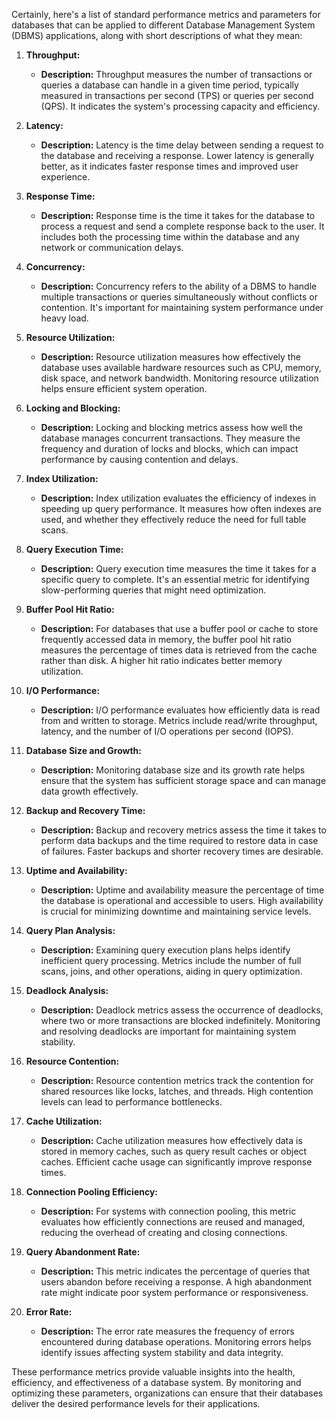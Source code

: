 Certainly, here's a list of standard performance metrics and parameters for databases that can be applied to different Database Management System (DBMS) applications, along with short descriptions of what they mean:

1. **Throughput:**
   - **Description:** Throughput measures the number of transactions or queries a database can handle in a given time period, typically measured in transactions per second (TPS) or queries per second (QPS). It indicates the system's processing capacity and efficiency.

2. **Latency:**
   - **Description:** Latency is the time delay between sending a request to the database and receiving a response. Lower latency is generally better, as it indicates faster response times and improved user experience.

3. **Response Time:**
   - **Description:** Response time is the time it takes for the database to process a request and send a complete response back to the user. It includes both the processing time within the database and any network or communication delays.

4. **Concurrency:**
   - **Description:** Concurrency refers to the ability of a DBMS to handle multiple transactions or queries simultaneously without conflicts or contention. It's important for maintaining system performance under heavy load.

5. **Resource Utilization:**
   - **Description:** Resource utilization measures how effectively the database uses available hardware resources such as CPU, memory, disk space, and network bandwidth. Monitoring resource utilization helps ensure efficient system operation.

6. **Locking and Blocking:**
   - **Description:** Locking and blocking metrics assess how well the database manages concurrent transactions. They measure the frequency and duration of locks and blocks, which can impact performance by causing contention and delays.

7. **Index Utilization:**
   - **Description:** Index utilization evaluates the efficiency of indexes in speeding up query performance. It measures how often indexes are used, and whether they effectively reduce the need for full table scans.

8. **Query Execution Time:**
   - **Description:** Query execution time measures the time it takes for a specific query to complete. It's an essential metric for identifying slow-performing queries that might need optimization.

9. **Buffer Pool Hit Ratio:**
   - **Description:** For databases that use a buffer pool or cache to store frequently accessed data in memory, the buffer pool hit ratio measures the percentage of times data is retrieved from the cache rather than disk. A higher hit ratio indicates better memory utilization.

10. **I/O Performance:**
    - **Description:** I/O performance evaluates how efficiently data is read from and written to storage. Metrics include read/write throughput, latency, and the number of I/O operations per second (IOPS).

11. **Database Size and Growth:**
    - **Description:** Monitoring database size and its growth rate helps ensure that the system has sufficient storage space and can manage data growth effectively.

12. **Backup and Recovery Time:**
    - **Description:** Backup and recovery metrics assess the time it takes to perform data backups and the time required to restore data in case of failures. Faster backups and shorter recovery times are desirable.

13. **Uptime and Availability:**
    - **Description:** Uptime and availability measure the percentage of time the database is operational and accessible to users. High availability is crucial for minimizing downtime and maintaining service levels.

14. **Query Plan Analysis:**
    - **Description:** Examining query execution plans helps identify inefficient query processing. Metrics include the number of full scans, joins, and other operations, aiding in query optimization.

15. **Deadlock Analysis:**
    - **Description:** Deadlock metrics assess the occurrence of deadlocks, where two or more transactions are blocked indefinitely. Monitoring and resolving deadlocks are important for maintaining system stability.

16. **Resource Contention:**
    - **Description:** Resource contention metrics track the contention for shared resources like locks, latches, and threads. High contention levels can lead to performance bottlenecks.

17. **Cache Utilization:**
    - **Description:** Cache utilization measures how effectively data is stored in memory caches, such as query result caches or object caches. Efficient cache usage can significantly improve response times.

18. **Connection Pooling Efficiency:**
    - **Description:** For systems with connection pooling, this metric evaluates how efficiently connections are reused and managed, reducing the overhead of creating and closing connections.

19. **Query Abandonment Rate:**
    - **Description:** This metric indicates the percentage of queries that users abandon before receiving a response. A high abandonment rate might indicate poor system performance or responsiveness.

20. **Error Rate:**
    - **Description:** The error rate measures the frequency of errors encountered during database operations. Monitoring errors helps identify issues affecting system stability and data integrity.

These performance metrics provide valuable insights into the health, efficiency, and effectiveness of a database system. By monitoring and optimizing these parameters, organizations can ensure that their databases deliver the desired performance levels for their applications.
